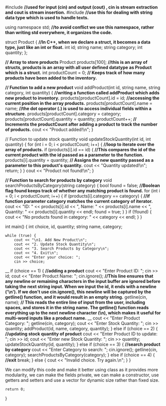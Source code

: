 #include <iostream>    **//used for input (cin) and output (cout) , cin is stream extraction and cout is stream insertion.**
#include <string>      **//use this for dealing with string data type which is used to handle texts.**
 
using namespace std;   **//to avoid conflict we use this namespace, rather than writing std everywhere, it organizes the code.**

struct Product {    **//In C++, when we declare a struct, it becomes a data type, just like an int or float.**
    int id;
    string name;
    string category;
    int quantity;
};

**// Array to store products**
Product products[100];    **//this is an array of structs, products is an array with all user defined datatype as Product which is a struct.**
int productCount = 0;   **// Keeps track of how many products have been added to the inventory.**

**// Function to add a new product**
void addProduct(int id, string name, string category, int quantity) {  **//writing a function called addProduct which adds new product to inventory.**
    products[productCount].id = id;     **//accessing the current position in the array products.**
    products[productCount].name = name;  **//the dot operator (.) is used to access individual fields within a structure.** 
    products[productCount].category = category;
    products[productCount].quantity = quantity;
    productCount++;      **// Increments the productCount after adding a product to track the number of products.**
    cout << "Product added!\n";
}

// Function to update stock quantity
void updateStockQuantity(int id, int quantity) {
    for (int i = 0; i < productCount; i++) {   **//loop to iterate over the array of products.**
        if (products[i].id == id) {        **//This compares the id of the current product with the id passed as a parameter to the function.**
            products[i].quantity = quantity;  **// Assigns the new quantity passed as a parameter to this product's quantity.**
            cout << "Quantity updated!\n";
            return;
        }
    }
    cout << "Product not found!\n";
}

**// Function to search for products by category**
void searchProductsByCategory(string category) {
    bool found = false;  **//Boolean flag found keeps track of whether any matching product is found.**
    for (int i = 0; i < productCount; i++) {
        if (products[i].category == category) { **//if function parameter category matches the current category of iterator.**
            cout << "ID: " << products[i].id << ", Name: " << products[i].name << ", Quantity: " << products[i].quantity << endl;
            found = true;
        }
    }
    if (!found) {
        cout << "No products found in category: " << category << endl;
    }
}

int main() {
    int choice, id, quantity;
    string name, category;

    while (true) {
        cout << "\n1. Add New Product\n";
        cout << "2. Update Stock Quantity\n";
        cout << "3. Search Products by Category\n";
        cout << "4. Exit\n";
        cout << "Enter your choice: ";
        cin >> choice;
__
        if (choice == 1) {   **//adding a product**
            cout << "Enter Product ID: ";
            cin >> id;
            cout << "Enter Product Name: ";
            cin.ignore();  **//This line ensures that any newline or remaining characters in the input buffer are ignored before taking the next string input. When we input the id, it ends with a newline ('\n'). If we don't use cin.ignore(), this newline will be captured by the getline() function, and it would result in an empty string.**
            getline(cin, name); **// This reads the entire line of input from the user, including spaces, and stores it in the string name. The getline() function reads everything up to the next newline character (\n), which makes it useful for multi-word inputs like a product name.**
__
            cout << "Enter Product Category: ";
            getline(cin, category);
            cout << "Enter Stock Quantity: ";
            cin >> quantity;
            addProduct(id, name, category, quantity);
        } else if (choice == 2) {  **//updating stock quantity of product**
            cout << "Enter Product ID to update: ";
            cin >> id;
            cout << "Enter new Stock Quantity: ";
            cin >> quantity;
            updateStockQuantity(id, quantity);
        } else if (choice == 3) {  **//search product by category**
            cout << "Enter Category to search: ";
            cin.ignore();
            getline(cin, category);
            searchProductsByCategory(category);
        } else if (choice == 4) {   **//exit** 
            break;
        } else {
            cout << "Invalid choice. Try again.\n";
        }
    }
    

We can modify this code and make it better using class as it provides more modularity, we can make the fields private, we can make a constructor, use getters and setters and use a vector for dynamic size rather than fixed size.

    return 0;
}
